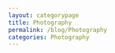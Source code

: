 ```yaml
---
layout: categorypage
title: Photography
permalink: /blog/Photography
categories: Photography
---
```

